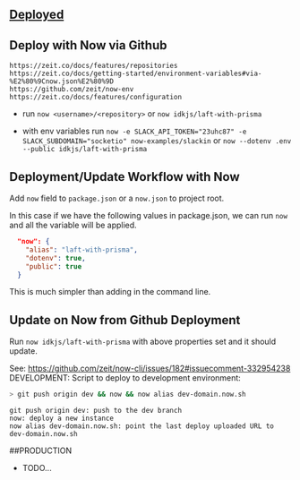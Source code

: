 ## [Deployed](https://laft-with-prisma.now.sh/)

## Deploy with Now via Github

```
https://zeit.co/docs/features/repositories
https://zeit.co/docs/getting-started/environment-variables#via-%E2%80%9Cnow.json%E2%80%9D
https://github.com/zeit/now-env
https://zeit.co/docs/features/configuration
```

* run `now <username>/<repository>` or `now idkjs/laft-with-prisma`

- with env variables run `now -e SLACK_API_TOKEN="23uhc87" -e SLACK_SUBDOMAIN="socketio" now-examples/slackin` or `now --dotenv .env --public idkjs/laft-with-prisma`

## Deployment/Update Workflow with Now

Add `now` field to `package.json` or a `now.json` to project root.

In this case if we have the following values in package.json, we can run `now` and all the variable will be applied.

```json
  "now": {
    "alias": "laft-with-prisma",
    "dotenv": true,
    "public": true
  }
```

This is much simpler than adding in the command line.

## Update on Now from Github Deployment

Run `now idkjs/laft-with-prisma` with above properties set and it should update.

See: https://github.com/zeit/now-cli/issues/182#issuecomment-332954238
DEVELOPMENT:
Script to deploy to development environment:

```sh
> git push origin dev && now && now alias dev-domain.now.sh
```

    git push origin dev: push to the dev branch
    now: deploy a new instance
    now alias dev-domain.now.sh: point the last deploy uploaded URL to dev-domain.now.sh

##PRODUCTION

* TODO...
